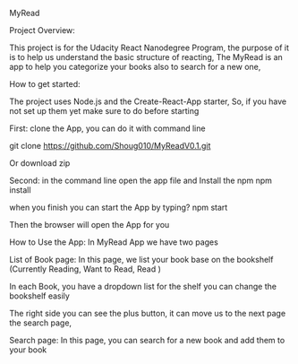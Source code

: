 MyRead 

Project Overview:

This project is for the Udacity React Nanodegree Program, the purpose of it is to help us understand the basic structure of reacting, 
The MyRead is an app to help you categorize your books also to search for a new one,

How to get started:

The project uses Node.js and the Create-React-App starter,
So, if you have not set up them yet make sure to do before starting 

First: clone the App, you can do it with command line 

git clone https://github.com/Shoug010/MyReadV0.1.git

Or download zip 

Second: in the command line open the app file and Install the npm 
npm install

when you finish you can start the App by typing? 
npm start

Then the browser will open the App for you
 

How to Use the App:
In MyRead App we have two pages 

List of Book page: 
In this page, we list your book base on the bookshelf (Currently Reading, Want to Read, Read ) 

In each Book, you have a dropdown list for the shelf you can change the bookshelf easily

 

The right side you can see the plus button, it can move us to the next page the search page,

Search page: 
In this page, you can search for a new book and add them to your book
 




 

